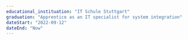 ```yaml
---
educational_instituation: "IT Schule Stuttgart"
graduation: "Apprentice as an IT specialist for system integration"
dateStart: "2022-09-12"
dateEnd: "Now"
---
```

